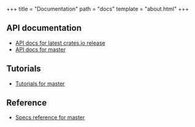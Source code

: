 +++
title = "Documentation"
path = "docs"
template = "about.html"
+++

## API documentation

* [API docs for latest crates.io release](https://docs.rs/specs)
* [API docs for master](api/)

## Tutorials

* [Tutorials for master](tutorials/)

## Reference

* [Specs reference for master](reference/)

